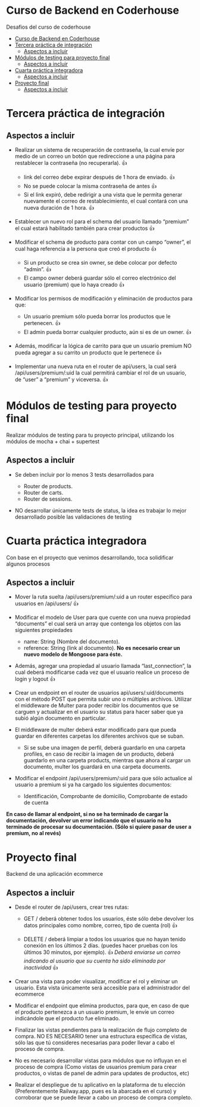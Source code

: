 # Curso de Backend en Coderhouse

Desafios del curso de coderhouse

- [Curso de Backend en Coderhouse](#curso-de-backend-en-coderhouse)
- [Tercera práctica de integración](#tercera-práctica-de-integración)
  - [Aspectos a incluir](#aspectos-a-incluir)
- [Módulos de testing para proyecto final](#módulos-de-testing-para-proyecto-final)
  - [Aspectos a incluir](#aspectos-a-incluir-1)
- [Cuarta práctica integradora](#cuarta-práctica-integradora)
  - [Aspectos a incluir](#aspectos-a-incluir-2)
- [Proyecto final](#proyecto-final)
  - [Aspectos a incluir](#aspectos-a-incluir-3)

# Tercera práctica de integración

## Aspectos a incluir

- Realizar un sistema de recuperación de contraseña, la cual envíe por medio de un correo un botón que redireccione a una página para restablecer la contraseña (no recuperarla). 👍
    * link del correo debe expirar después de 1 hora de enviado. 👍
    * No se puede colocar la misma contraseña de antes 👍
    * Si el link expiró, debe redirigir a una vista que le permita generar nuevamente el correo de restablecimiento, el cual contará con una nueva duración de 1 hora. 👍

- Establecer un nuevo rol para el schema del usuario llamado “premium” el cual estará habilitado también para crear productos 👍

- Modificar el schema de producto para contar con un campo “owner”, el cual haga referencia a la persona que creó el producto 👍
    * Si un producto se crea sin owner, se debe colocar por defecto “admin”. 👍
    * El campo owner deberá guardar sólo el correo electrónico del usuario (premium) que lo haya creado 👍

- Modificar los permisos de modificación y eliminación de productos para que:
    * Un usuario premium sólo pueda borrar los productos que le pertenecen. 👍
    * El admin pueda borrar cualquier producto, aún si es de un owner. 👍

- Además, modificar la lógica de carrito para que un usuario premium NO pueda agregar a su carrito un producto que le pertenece 👍

- Implementar una nueva ruta en el router de api/users, la cual será /api/users/premium/:uid  la cual permitirá cambiar el rol de un usuario, de “user” a “premium” y viceversa. 👍

# Módulos de testing para proyecto final

Realizar módulos de testing para tu proyecto principal, utilizando los módulos de mocha + chai + supertest

## Aspectos a incluir

- Se deben incluir por lo menos 3 tests desarrollados para
    * Router de products.
    * Router de carts.
    * Router de sessions.

- NO desarrollar únicamente tests de status, la idea es trabajar lo mejor desarrollado posible las validaciones de testing

# Cuarta práctica integradora

Con base en el proyecto que venimos desarrollando, toca solidificar algunos procesos

## Aspectos a incluir

- Mover la ruta suelta /api/users/premium/:uid a un router específico para usuarios en /api/users/ 👍

- Modificar el modelo de User para que cuente con una nueva propiedad “documents” el cual será un array que contenga los objetos con las siguientes propiedades
    * name: String (Nombre del documento).
    * reference: String (link al documento).
    **No es necesario crear un nuevo modelo de Mongoose para éste.**

- Además, agregar una propiedad al usuario llamada “last_connection”, la cual deberá modificarse cada vez que el usuario realice un proceso de login y logout 👍
 
- Crear un endpoint en el router de usuarios api/users/:uid/documents con el método POST que permita subir uno o múltiples archivos. Utilizar el middleware de Multer para poder recibir los documentos que se carguen y actualizar en el usuario su status para hacer saber que ya subió algún documento en particular.

- El middleware de multer deberá estar modificado para que pueda guardar en diferentes carpetas los diferentes archivos que se suban.
    * Si se sube una imagen de perfil, deberá guardarlo en una carpeta profiles, en caso de recibir la imagen de un producto, deberá guardarlo en una carpeta products, mientras que ahora al cargar un documento, multer los guardará en una carpeta documents.

- Modificar el endpoint /api/users/premium/:uid   para que sólo actualice al usuario a premium si ya ha cargado los siguientes documentos:
    * Identificación, Comprobante de domicilio, Comprobante de estado de cuenta

**En caso de llamar al endpoint, si no se ha terminado de cargar la documentación, devolver un error indicando que el usuario no ha terminado de procesar su documentación. (Sólo si quiere pasar de user a premium, no al revés)**

# Proyecto final

Backend de una aplicación ecommerce

## Aspectos a incluir

- Desde el router de /api/users, crear tres rutas:
    * GET  /  deberá obtener todos los usuarios, éste sólo debe devolver los datos principales como nombre, correo, tipo de cuenta (rol) 👍

    * DELETE / deberá limpiar a todos los usuarios que no hayan tenido conexión en los últimos 2 días. (puedes hacer pruebas con los últimos 30 minutos, por ejemplo). 👍
    *Deberá enviarse un correo indicando al usuario que su cuenta ha sido eliminada por inactividad* 👍

- Crear una vista para poder visualizar, modificar el rol y eliminar un usuario. Esta vista únicamente será accesible para el administrador del ecommerce

- Modificar el endpoint que elimina productos, para que, en caso de que el producto pertenezca a un usuario premium, le envíe un correo indicándole que el producto fue eliminado.

- Finalizar las vistas pendientes para la realización de flujo completo de compra. NO ES NECESARIO tener una estructura específica de vistas, sólo las que tú consideres necesarias para poder llevar a cabo el proceso de compra.

- No es necesario desarrollar vistas para módulos que no influyan en el proceso de compra (Como vistas de usuarios premium para crear productos, o vistas de panel de admin para updates de productos, etc)

- Realizar el despliegue de tu aplicativo en la plataforma de tu elección (Preferentemente Railway.app, pues es la abarcada en el curso) y corroborar que se puede llevar a cabo un proceso de compra completo.
